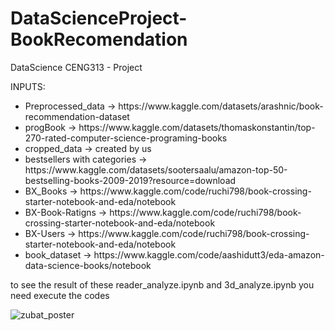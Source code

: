 # DataScienceProject-BookRecomendation
DataScience CENG313 - Project
<p>INPUTS: </p>
<ul>
  <li>Preprocessed_data -> https://www.kaggle.com/datasets/arashnic/book-recommendation-dataset</li>
  <li>progBook -> https://www.kaggle.com/datasets/thomaskonstantin/top-270-rated-computer-science-programing-books</li>
  <li>cropped_data -> created by us </li>
  <li>bestsellers with categories -> https://www.kaggle.com/datasets/sootersaalu/amazon-top-50-bestselling-books-2009-2019?resource=download</li>
  <li>BX_Books -> https://www.kaggle.com/code/ruchi798/book-crossing-starter-notebook-and-eda/notebook</li>
  <li>BX-Book-Ratigns -> https://www.kaggle.com/code/ruchi798/book-crossing-starter-notebook-and-eda/notebook</li>
  <li>BX-Users -> https://www.kaggle.com/code/ruchi798/book-crossing-starter-notebook-and-eda/notebook</li>
  <li>book_dataset -> https://www.kaggle.com/code/aashidutt3/eda-amazon-data-science-books/notebook </li>
</ul>

<p>to see the result of these reader_analyze.ipynb and 3d_analyze.ipynb you need execute the codes</p>

![zubat_poster](https://user-images.githubusercontent.com/74828364/210616125-b0516aed-0fc7-4ff6-a5ee-cf061c76f0bd.jpg)
